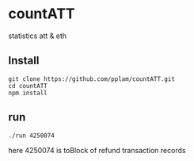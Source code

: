 # countATT
statistics att & eth
## Install
~~~
git clone https://github.com/pplam/countATT.git
cd countATT
npm install
~~~
## run
~~~
./run 4250074
~~~
here 4250074 is toBlock of refund transaction records

